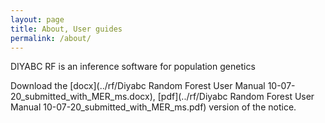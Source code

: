 ```yaml
---
layout: page
title: About, User guides
permalink: /about/
---
```


DIYABC RF is an inference software for population genetics

Download the [docx](../rf/Diyabc Random Forest User Manual 10-07-20_submitted_with_MER_ms.docx), [pdf](../rf/Diyabc Random Forest User Manual 10-07-20_submitted_with_MER_ms.pdf) version of the notice.

[diyabc github]: https://github.com/diyabc
